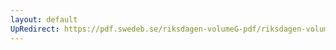 ```yaml
---
layout: default
UpRedirect: https://pdf.swedeb.se/riksdagen-volumeG-pdf/riksdagen-volumeG-pdf/data/197980/reg_197980__reg_01/reg_197980__reg_01_0295.pdf
---
```

